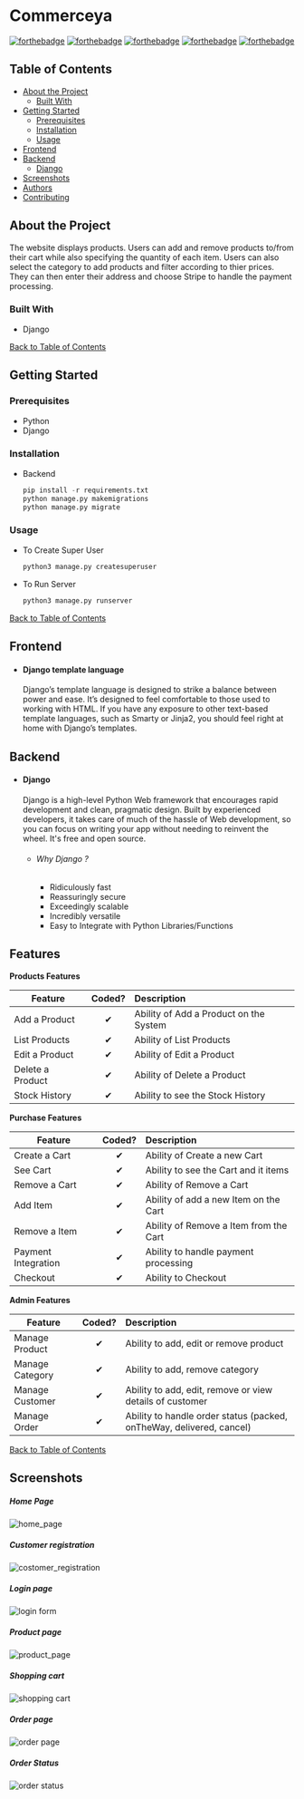 # Commerceya
[![forthebadge](https://forthebadge.com/images/badges/built-with-love.svg)](https://forthebadge.com)  [![forthebadge](https://forthebadge.com/images/badges/made-with-python.svg)](https://forthebadge.com) [![forthebadge](https://forthebadge.com/images/badges/uses-html.svg)](https://forthebadge.com) [![forthebadge](https://forthebadge.com/images/badges/uses-css.svg)](https://forthebadge.com) [![forthebadge](https://forthebadge.com/images/badges/uses-js.svg)](https://forthebadge.com)


## Table of Contents

* [About the Project](#about-the-project)
  * [Built With](#built-with)
* [Getting Started](#getting-started)
  * [Prerequisites](#prerequisites)
  * [Installation](#installation)
  * [Usage](#usage)
* [Frontend](#frontend)
* [Backend](#backend)
    * [Django](#django)
* [Screenshots](#screenshots)
* [Authors](#authors)
* [Contributing](#contributing)


## About the Project
The website displays products. Users can add and remove products to/from their cart while also specifying the quantity of each item. Users can also select the category to add products and filter according to thier prices. They can then enter their address and choose Stripe to handle the payment processing.


### Built With
*   Django

[Back to Table of Contents](#table-of-contents)

## Getting Started
### Prerequisites
* Python
* Django


### Installation



* Backend

    ```Python
    pip install -r requirements.txt
    python manage.py makemigrations
    python manage.py migrate
    ```

### Usage

* To Create Super User

    ``` python
    python3 manage.py createsuperuser
    ```
    
    
* To Run Server

    ``` python
    python3 manage.py runserver
    ```
    
[Back to Table of Contents](#table-of-contents)

## Frontend

* #### Django template language
    Django’s template language is designed to strike a balance between power and ease. It’s designed to feel comfortable to those used to working with HTML. If you have any exposure to other text-based template languages, such as Smarty or Jinja2, you should feel right at home with Django’s templates.
    

## Backend

* #### Django 
    Django is a high-level Python Web framework that encourages rapid development and clean, pragmatic design. Built by experienced developers, it takes care of much of the hassle of Web development, so you can focus on writing your app without needing to reinvent the wheel. It's free and open source.
    
    * ###### Why Django ?
        *  Ridiculously fast
        *  Reassuringly secure
        *  Exceedingly scalable
        *  Incredibly versatile
        *  Easy to Integrate with Python Libraries/Functions

## Features

<b>Products Features</b>

| Feature  |  Coded?       | Description  |
|----------|:-------------:|:-------------|
| Add a Product | &#10004; | Ability of Add a Product on the System |
| List Products | &#10004; | Ability of List Products |
| Edit a Product | &#10004; | Ability of Edit a Product |
| Delete a Product | &#10004; | Ability of Delete a Product |
| Stock History | &#10004; | Ability to see the Stock History |

<b>Purchase Features</b>

| Feature  |  Coded?       | Description  |
|----------|:-------------:|:-------------|
| Create a Cart | &#10004; | Ability of Create a new Cart |
| See Cart | &#10004; | Ability to see the Cart and it items |
| Remove a Cart | &#10004; | Ability of Remove a Cart |
| Add Item | &#10004; | Ability of add a new Item on the Cart |
| Remove a Item | &#10004; | Ability of Remove a Item from the Cart |
| Payment Integration | &#10004; | Ability to handle payment processing |
| Checkout | &#10004; | Ability to Checkout |


<b>Admin Features</b>

| Feature  |  Coded?       | Description  |
|----------|:-------------:|:-------------|
| Manage Product | &#10004; | Ability to add, edit or remove product |
| Manage Category | &#10004; | Ability to add, remove category |
| Manage Customer | &#10004; | Ability to add, edit, remove or view details of customer |
| Manage Order | &#10004; | Ability to handle order status (packed, onTheWay, delivered, cancel) |



[Back to Table of Contents](#table-of-contents)
## Screenshots

##### Home Page

![home_page](https://user-images.githubusercontent.com/39465843/128064172-3b86cf2c-882e-421f-b532-53cf1d3f48aa.png)


##### Customer registration

![costomer_registration](https://user-images.githubusercontent.com/39465843/128064208-1aaf75c3-3163-4113-9f27-a9c9f53548d4.png)


##### Login page

![login form](https://user-images.githubusercontent.com/39465843/128064268-545412af-f99d-4808-937e-b3632244c0aa.png)


##### Product page

![product_page](https://user-images.githubusercontent.com/39465843/128064293-06c2739f-5b9d-4cb0-813a-53677dc29338.png)


##### Shopping cart

![shopping cart](https://user-images.githubusercontent.com/39465843/128064318-19cc3265-0be6-436e-92d7-b446d2a5dbe9.png)


##### Order page

![order page](https://user-images.githubusercontent.com/39465843/128064326-7fee4034-8398-480d-bdf0-e1bd31bc4d26.png)


##### Order Status

![order status](https://user-images.githubusercontent.com/39465843/128064344-17b2d74c-4754-4010-851e-3883e1b63401.png)




